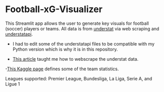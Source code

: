 # Football-xG-Visualizer
This Streamlit app allows the user to generate key visuals for football (soccer) players or teams. All data is from [understat](https://understat.com) via web scraping and [understatapi](https://pypi.org/project/understatapi/). 

- I had to edit some of the understatapi files to be compatible with my Python version which is why it is in this repository. 

- [This article](https://towardsdatascience.com/web-scraping-advanced-football-statistics-11cace1d863a) taught me how to webscrape the understat data.

-[This Kaggle page](https://www.kaggle.com/datasets/slehkyi/extended-football-stats-for-european-leagues-xg) defines some of the team statistics. 

Leagues supported: Premier League, Bundesliga, La Liga, Serie A, and Ligue 1
